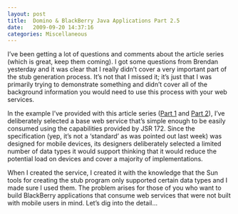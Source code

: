 ```yaml
---
layout: post
title:  Domino & BlackBerry Java Applications Part 2.5
date:   2009-09-20 14:37:16
categories: Miscellaneous
---
```

  
I’ve been getting a lot of questions and comments about the article series (which is great, keep them coming). I got some questions from Brendan yesterday and it was clear that I really didn’t cover a very important part of the stub generation process. It’s not that I missed it; it’s just that I was primarily trying to demonstrate something and didn’t cover all of the background information you would need to use this process with your web services. 

In the example I’ve provided with this article series ([Part 1](index.php/Domino/dbja1.html) and [Part 2](index.php/BlackBerry/dbja2.html)), I’ve deliberately selected a base web service that’s simple enough to be easily consumed using the capabilities provided by JSR 172. Since the specification (yep, it’s not a ‘standard’ as was pointed out last week) was designed for mobile devices, its designers deliberately selected a limited number of data types it would support thinking that it would reduce the potential load on devices and cover a majority of implementations.

When I created the service, I created it with the knowledge that the Sun tools for creating the stub program only supported certain data types and I made sure I used them. The problem arises for those of you who want to build BlackBerry applications that consume web services that were not built with mobile users in mind. Let’s dig into the detail...